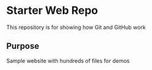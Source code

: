 # Starter Web Repo

This repository is for showing how Git and GitHub work

## Purpose

Sample website with hundreds of files for demos